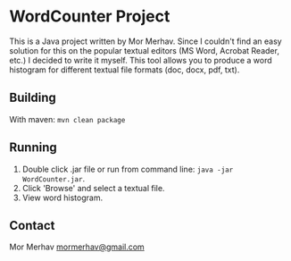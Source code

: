 WordCounter Project
==================

This is a Java project written by Mor Merhav.
Since I couldn't find an easy solution for this on the popular textual editors (MS Word, Acrobat Reader, etc.) I decided to write it myself.
This tool allows you to produce a word histogram for different textual file formats (doc, docx, pdf, txt).

Building
--------
With maven: `mvn clean package`

Running
-------

1. Double click .jar file or run from command line: `java -jar WordCounter.jar`.
2. Click 'Browse' and select a textual file.
3. View word histogram.


Contact
-------

Mor Merhav <mormerhav@gmail.com>
